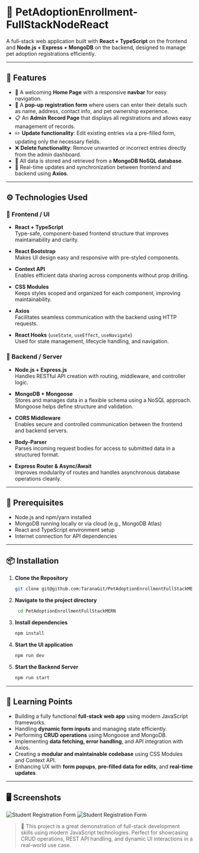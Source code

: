 # 🐶 PetAdoptionEnrollment-FullStackNodeReact

A full-stack web application built with **React + TypeScript** on the frontend and **Node.js + Express + MongoDB** on the backend, designed to manage pet adoption registrations efficiently.

---

## 🌟 Features 
- 🐾 A welcoming **Home Page** with a responsive **navbar** for easy navigation.
- 📝 A **pop-up registration form** where users can enter their details such as name, address, contact info, and pet ownership experience.
- 📋 An **Admin Record Page** that displays all registrations and allows easy management of records.
- ✏️ **Update functionality**: Edit existing entries via a pre-filled form, updating only the necessary fields.
- ❌ **Delete functionality**: Remove unwanted or incorrect entries directly from the admin dashboard.
- 💾 All data is stored and retrieved from a **MongoDB NoSQL database**.
- 🔄 Real-time updates and synchronization between frontend and backend using **Axios**.

---

## ⚙️ Technologies Used

### 🔹 Frontend / UI

- **React + TypeScript**  
  Type-safe, component-based frontend structure that improves maintainability and clarity.

- **React Bootstrap**  
  Makes UI design easy and responsive with pre-styled components.

- **Context API**  
  Enables efficient data sharing across components without prop drilling.

- **CSS Modules**  
  Keeps styles scoped and organized for each component, improving maintainability.

- **Axios**  
  Facilitates seamless communication with the backend using HTTP requests.

- **React Hooks** (`useState`, `useEffect`, `useNavigate`)  
  Used for state management, lifecycle handling, and navigation.

### 🔹 Backend / Server

- **Node.js + Express.js**  
  Handles RESTful API creation with routing, middleware, and controller logic.

- **MongoDB + Mongoose**  
  Stores and manages data in a flexible schema using a NoSQL approach. Mongoose helps define structure and validation.

- **CORS Middleware**  
  Enables secure and controlled communication between the frontend and backend servers.

- **Body-Parser**  
  Parses incoming request bodies for access to submitted data in a structured format.

- **Express Router & Async/Await**  
  Improves modularity of routes and handles asynchronous database operations cleanly.

---

## 🔧 Prerequisites

- Node.js and npm/yarn installed  
- MongoDB running locally or via cloud (e.g., MongoDB Atlas)  
- React and TypeScript environment setup  
- Internet connection for API dependencies

---
## 📦 Installation

1. **Clone the Repository**

   ```bash
   git clone git@github.com:TaranaGit/PetAdoptionEnrollmentFullStackMERN.git
   ```
2.  **Navigate to the project directory**
    ```bash
     cd PetAdoptionEnrollmentFullStackMERN
    ```
3. **Install dependencies**
    ```bash
    npm install
    ```
4. **Start the UI application**
    ```bash
    npm run dev 
    ```       
5. **Start the Backend Server**
    ```bash
    npm run start 
--- 

## 📘 Learning Points

- Building a fully functional **full-stack web app** using modern JavaScript frameworks.
- Handling **dynamic form inputs** and managing state efficiently.
- Performing **CRUD operations** using Mongoose and MongoDB.
- Implementing **data fetching, error handling**, and API integration with Axios.
- Creating a **modular and maintainable codebase** using CSS Modules and Context API.
- Enhancing UX with **form popups**, **pre-filled data for edits**, and **real-time updates**.


---
## 🖥️ Screenshots

![Student Registration Form](image/d)
![Student Registration Form](image/dis2.png)
> 🚀 This project is a great demonstration of full-stack development skills using modern JavaScript technologies. Perfect for showcasing CRUD operations, REST API handling, and dynamic UI interactions in a real-world use case.
